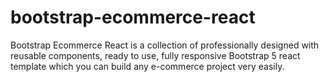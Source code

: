 # bootstrap-ecommerce-react
Bootstrap Ecommerce React is a collection of professionally designed with reusable components, ready to use, fully responsive Bootstrap 5 react template which you can build any e-commerce project very easily.
